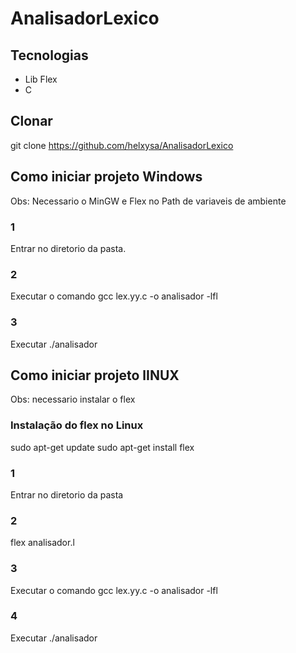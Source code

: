 # AnalisadorLexico

## Tecnologias
- Lib Flex
- C

## Clonar
git clone https://github.com/helxysa/AnalisadorLexico

## Como iniciar projeto Windows
Obs: Necessario o MinGW e Flex no Path de variaveis de ambiente
### 1
Entrar no diretorio da pasta.
### 2
Executar o comando gcc lex.yy.c -o analisador -lfl
### 3
Executar ./analisador

## Como iniciar projeto lINUX
Obs: necessario instalar o flex

### Instalação do flex no Linux

sudo apt-get update
sudo apt-get install flex

### 1
Entrar no diretorio da pasta
### 2
flex analisador.l
### 3
Executar o comando gcc lex.yy.c -o analisador -lfl
### 4
Executar ./analisador
